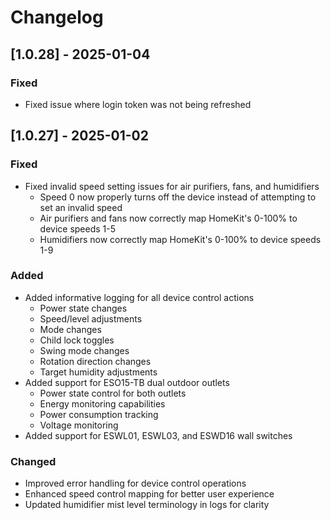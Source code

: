 # Changelog

## [1.0.28] - 2025-01-04

### Fixed
- Fixed issue where login token was not being refreshed

## [1.0.27] - 2025-01-02

### Fixed
- Fixed invalid speed setting issues for air purifiers, fans, and humidifiers
  - Speed 0 now properly turns off the device instead of attempting to set an invalid speed
  - Air purifiers and fans now correctly map HomeKit's 0-100% to device speeds 1-5
  - Humidifiers now correctly map HomeKit's 0-100% to device speeds 1-9

### Added
- Added informative logging for all device control actions
  - Power state changes
  - Speed/level adjustments
  - Mode changes
  - Child lock toggles
  - Swing mode changes
  - Rotation direction changes
  - Target humidity adjustments
- Added support for ESO15-TB dual outdoor outlets
  - Power state control for both outlets
  - Energy monitoring capabilities
  - Power consumption tracking
  - Voltage monitoring
- Added support for ESWL01, ESWL03, and ESWD16 wall switches

### Changed
- Improved error handling for device control operations
- Enhanced speed control mapping for better user experience
- Updated humidifier mist level terminology in logs for clarity 